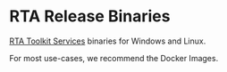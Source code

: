 # RTA Release Binaries

[RTA Toolkit Services](https://rta-beta.netlify.app/downloads/services/) binaries for Windows and Linux.

For most use-cases, we recommend the Docker Images.
